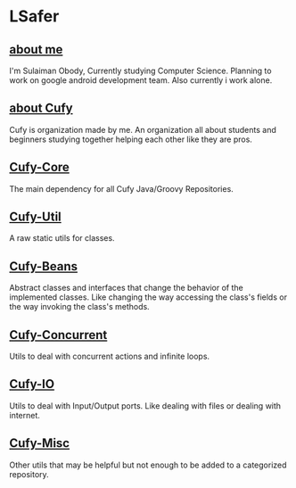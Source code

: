 # LSafer
## [about me](https://www.github.com/lsafer)
I'm Sulaiman Obody, Currently studying Computer Science. Planning to work on google android development team. Also currently i work alone.

## [about Cufy](https://www.github.com/lsafer)
Cufy is organization made by me. An organization all about students and beginners studying together helping each other like they are pros.

## [Cufy-Core](https://www.github.com/lsafer/cufy-core)
The main dependency for all Cufy Java/Groovy Repositories.

## [Cufy-Util](https://www.github.com/lsafer/cufy-util)
A raw static utils for classes.

## [Cufy-Beans](https://www.github.com/lsafer/cufy-beans)
Abstract classes and interfaces that change the behavior of the implemented classes. Like changing the way accessing the class's fields or the way invoking the class's methods.

## [Cufy-Concurrent](https://www.github.com/lsafer/cufy-concurrent)
Utils to deal with concurrent actions and infinite loops.

## [Cufy-IO](https://www.github.com/lsafer/cufy-io)
Utils to deal with Input/Output ports. Like dealing with files or dealing with internet.

## [Cufy-Misc](https://www.github.com/lsafer/cufy-misc)
Other utils that may be helpful but not enough to be added to a categorized repository.
